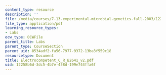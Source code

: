 ```yaml
---
content_type: resource
description: ''
file: /media/courses/7-13-experimental-microbial-genetics-fall-2003/12258b6d3dc54b7e458d199e744ffa6f_Electrocompetent_C_R_B2641_v2.pdf
file_type: application/pdf
learning_resource_types:
- Labs
ocw_type: OCWFile
parent_title: Labs
parent_type: CourseSection
parent_uid: 8534adf2-fa56-7977-9372-13ba3f559c18
resourcetype: Document
title: Electrocompetent_C_R_B2641_v2.pdf
uid: 12258b6d-3dc5-4b7e-458d-199e744ffa6f
---
```

